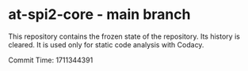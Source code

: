 # at-spi2-core - main branch

This repository contains the frozen state of the repository.
Its history is cleared. It is used only for static code
analysis with Codacy.

Commit Time: 1711344391